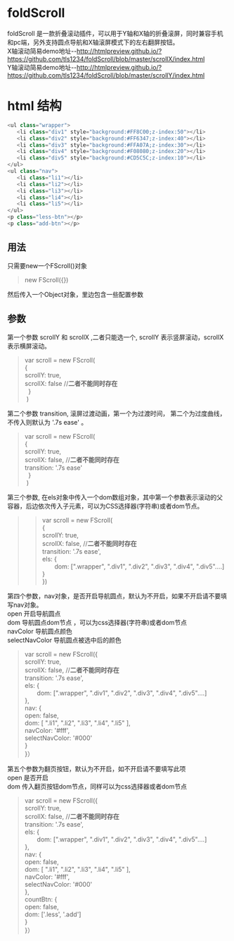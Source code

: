 # foldScroll  
foldScroll 是一款折叠滚动插件，可以用于Y轴和X轴的折叠滚屏，同时兼容手机和pc端，另外支持圆点导航和X轴滚屏模式下的左右翻屏按钮。  
X轴滚动简易demo地址--http://htmlpreview.github.io/?https://github.com/tls1234/foldScroll/blob/master/scrollX/index.html  
Y轴滚动简易demo地址--http://htmlpreview.github.io/?https://github.com/tls1234/foldScroll/blob/master/scrollY/index.html  
# html 结构
```js
<ul class="wrapper">
   <li class="div1" style="background:#FF8C00;z-index:50"></li>
   <li class="div2" style="background:#FF6347;z-index:40"></li>
   <li class="div3" style="background:#FFA07A;z-index:30"></li>
   <li class="div4" style="background:#F08080;z-index:20"></li>
   <li class="div5" style="background:#CD5C5C;z-index:10"></li>
</ul>
<ul class="nav">
   <li class="li1"></li>
   <li class="li2"></li>
   <li class="li3"></li>
   <li class="li4"></li>
   <li class="li5"></li>
</ul>
<p class="less-btn"></p>
<p class="add-btn"></p>
```
## 用法  
只需要new一个FScroll()对象
> new FScroll({}) 

然后传入一个Object对象，里边包含一些配置参数
## 参数 
第一个参数 scrollY 和 scrollX ,二者只能选一个, scrollY 表示竖屏滚动，scrollX 表示横屏滚动。
> var scroll = new FScroll(  
	 {  
		scrollY: true,  
		scrollX: false    //**二者不能同时存在**  
   }  
  )  

第二个参数 transition, 滚屏过渡动画，第一个为过渡时间， 第二个为过度曲线， 不传入则默认为 '.7s ease' 。
> var scroll = new FScroll(  
	 {  
		scrollY: true,  
		scrollX: false,    //**二者不能同时存在**  
    transition: '.7s ease'  
   }  
  )  

第三个参数, 在els对象中传入一个dom数组对象，其中第一个参数表示滚动的父容器，后边依次传入子元素，可以为CSS选择器(字符串)或者dom节点。
> > var scroll = new FScroll(  
	 {  
		scrollY: true,  
		scrollX: false,    //**二者不能同时存在**  
    transition: '.7s ease',  
    els: {  
        dom: [".wrapper",
		".div1",
		".div2",
		".div3",
		".div4",
		".div5"....]   
			  }  
})  

第四个参数，nav对象，是否开启导航圆点，默认为不开启，如果不开启请不要填写nav对象。  
open 开启导航圆点  
dom 导航圆点dom节点 ，可以为css选择器(字符串)或者dom节点  
navColor 导航圆点颜色  
selectNavColor 导航圆点被选中后的颜色  
> var scroll = new FScroll({    
		scrollY: true,  
		scrollX: false,    //**二者不能同时存在**  
    transition: '.7s ease',  
    els: {  
        dom: [".wrapper",
		".div1",
		".div2",
		".div3",
		".div4",
		".div5"....]  
			  },  
    nav: {  
	    open: false,  
	    dom: [
	    ".li1",
	    ".li2",
	    ".li3",
	    ".li4",
	    ".li5"
	    ],  
	    navColor: '#fff',   
	    selectNavColor: '#000'   
}  
}）  

第五个参数为翻页按钮，默认为不开启，如不开启请不要填写此项  
open 是否开启  
dom 传入翻页按钮dom节点，同样可以为css选择器或者dom节点  
> var scroll = new FScroll({  
    scrollY: true,  
    scrollX: false,    //**二者不能同时存在**  
    transition: '.7s ease',  
    els: {  
        dom: [".wrapper",
		".div1",
		".div2",
		".div3",
		".div4",
		".div5"....]   
			  },  
    nav: {  
	    open: false,  
	    dom: [
	    ".li1",
	    ".li2",
	    ".li3",
	    ".li4",
	    ".li5"
	    ],  
	    navColor: '#fff',   
	    selectNavColor: '#000'   
},  
	  countBtn: {  
		  open: false,  
			dom: ['.less', '.add']  
		}  
}）    
